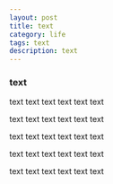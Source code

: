 ```yaml
---
layout: post
title: text
category: life
tags: text
description: text
---
```


### text
text   text  text
text   text  text



text   text  text
text   text  text


 
  

text   text  text
text   text  text


text   text  text
text   text  text



text   text  text
text   text  text

